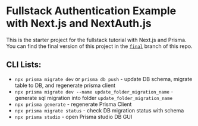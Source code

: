# Fullstack Authentication Example with Next.js and NextAuth.js

This is the starter project for the fullstack tutorial with Next.js and Prisma. You can find the final version of this project in the [`final`](https://github.com/prisma/blogr-nextjs-prisma/tree/final) branch of this repo.

## CLI Lists:

* `npx prisma migrate dev` or `prisma db push` - update DB schema, migrate table to DB, and regenerate prisma client
* `npx prisma migrate dev --name update_folder_migration_name` - generate sql migration into folder `update_folder_migration_name`
* `npx prisma generate` - regenerate Prisma Client
* `npx prisma migrate status` - check DB migration status with schema
* `npx prisma studio` - open Prisma studio DB GUI

